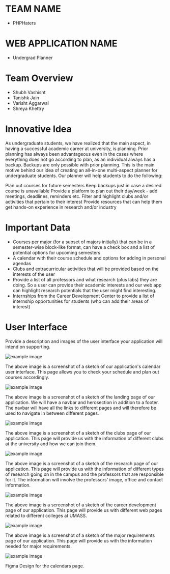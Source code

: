 # TEAM NAME

- PHPHaters

# WEB APPLICATION NAME

- Undergrad Planner

# Team Overview

- Shubh Vashisht
- Tanishk Jain
- Varisht Aggarwal
- Shreya Khettry

# Innovative Idea

As undergraduate students, we have realized that the main aspect, in having a successful academic career at university, is planning. Prior planning has always been advantageous even in the cases where everything does not go according to plan, as an individual always has a backup. Backups are only possible with prior planning. This is the main motive behind our idea of creating an all-in-one multi-aspect planner for undergraduate students. Our planner will help students to do the following:

Plan out courses for future semesters
Keep backups just in case a desired course is unavailable
Provide a platform to plan out their day/week - add meetings, deadlines, reminders etc.
Filter and highlight clubs and/or activities that pertain to their interest
Provide resources that can help them get hands-on experience in research and/or industry

# Important Data

- Courses per major (for a subset of majors initially) that can be in a semester-wise block-like format, can have a check box and a list of potential options for upcoming semesters
- A calendar with their course schedule and options for adding in personal agendas
- Clubs and extracurricular activities that will be provided based on the interests of the user
- Provide a list of all professors and what research (plus labs) they are doing. So a user can provide their academic interests and our web app can highlight research potentials that the user might find interesting.
- Internships from the Career Development Center to provide a list of internship opportunities for students (who can add their areas of interest)

# User Interface

Provide a description and images of the user interface your
application will intend on supporting.

![example image](imag/1.jpeg)

The above image is a screenshot of a sketch of our application's calendar user interface. This page allows you to check your schedule and plan out courses accordingly.

![example image](imag/2.jpeg)

The above image is a screenshot of a sketch of the landing page of our application. We will have a navbar and herosection in addition to a footer. The navbar will have all the links to different pages and will therefore be used to navigate in between different pages.

![example image](imag/3.jpeg)

The above image is a screenshot of a sketch of the clubs page of our application. This page will provide us with the information of different clubs at the university and how we can join them.

![example image](imag/4.jpeg)

The above image is a screenshot of a sketch of the research page of our application. This page will provide us with the information of different types of research going on in the campus and the professors that are responsible for it. The information will involve the professors' image, office and contact information.

![example image](imag/5.jpeg)

The above image is a screenshot of a sketch of the career development page of our application. This page will provide us with different web pages related to different colleges at UMASS.

![example image](imag/6.jpeg)

The above image is a screenshot of a sketch of the major requirements page of our application. This page will provide us with the information needed for major requirements.

![example image](imag/7.jpeg)

Figma Design for the calendars page.
